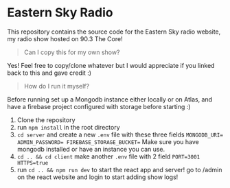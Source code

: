 # Eastern Sky Radio

This repository contains the source code for the Eastern Sky radio website, my radio show hosted on 90.3 The Core!

> Can I copy this for my own show? 

Yes! Feel free to copy/clone whatever but I would appreciate if you linked back to this and gave credit :)

>How do I run it myself?

Before running set up a Mongodb instance either locally or on Atlas, and have a firebase project configured with storage before starting :)
 1. Clone the repository 
 2. run `npm install` in the root directory
 3. `cd server` and create a new `.env` file with these three fields `MONGODB_URI=
ADMIN_PASSWORD= FIREBASE_STORAGE_BUCKET=` Make sure you have mongodb installed or have an instance you can use. 
4. `cd .. && cd client` make another `.env` file with 2 field `PORT=3001
HTTPS=true`
5. run `cd .. && npm run dev` to start the react app and server! go to /admin on the react website and login to start adding show logs!

